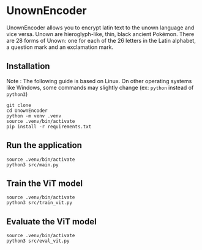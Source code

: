 # UnownEncoder

UnownEncoder allows you to encrypt latin text to the unown language and vice versa.
Unown are hieroglyph-like, thin, black ancient Pokémon. There are 28 forms of Unown: one for each of the 26 letters in the Latin alphabet, a question mark and an exclamation mark. 

## Installation

Note : The following guide is based on Linux. On other operating systems like Windows, some commands may slightly change (ex: `python` instead of `python3`)

```shell
git clone
cd UnownEncoder
python -m venv .venv
source .venv/bin/activate
pip install -r requirements.txt
```

## Run the application

```shell
source .venv/bin/activate
python3 src/main.py
```

## Train the ViT model

```shell
source .venv/bin/activate
python3 src/train_vit.py
```

## Evaluate the ViT model

```shell
source .venv/bin/activate
python3 src/eval_vit.py
```
